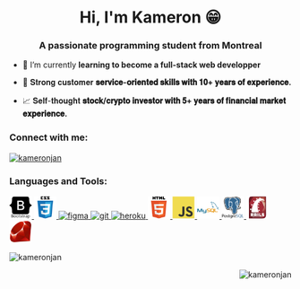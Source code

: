 <h1 align="center">Hi, I'm Kameron 😁</h1>
<h3 align="center">A passionate programming student from Montreal</h3>

- 🌱 I’m currently **learning to become a full-stack web developper**

- 🤖 𝐒𝐭𝐫𝐨𝐧𝐠 𝐜𝐮𝐬𝐭𝐨𝐦𝐞𝐫 **𝐬𝐞𝐫𝐯𝐢𝐜𝐞-𝐨𝐫𝐢𝐞𝐧𝐭𝐞𝐝 𝐬𝐤𝐢𝐥𝐥𝐬 𝐰𝐢𝐭𝐡 𝟏𝟎+ 𝐲𝐞𝐚𝐫𝐬 𝐨𝐟 𝐞𝐱𝐩𝐞𝐫𝐢𝐞𝐧𝐜𝐞.**

- 📈 𝐒𝐞𝐥𝐟-𝐭𝐡𝐨𝐮𝐠𝐡𝐭 **𝐬𝐭𝐨𝐜𝐤/𝐜𝐫𝐲𝐩𝐭𝐨 𝐢𝐧𝐯𝐞𝐬𝐭𝐨𝐫 𝐰𝐢𝐭𝐡 𝟓+ 𝐲𝐞𝐚𝐫𝐬 𝐨𝐟 𝐟𝐢𝐧𝐚𝐧𝐜𝐢𝐚𝐥 𝐦𝐚𝐫𝐤𝐞𝐭 𝐞𝐱𝐩𝐞𝐫𝐢𝐞𝐧𝐜𝐞.**

<h3 align="left">Connect with me:</h3>
<p align="left">
<a href="https://linkedin.com/in/kameronjan" target="blank"><img align="center" src="https://raw.githubusercontent.com/rahuldkjain/github-profile-readme-generator/master/src/images/icons/Social/linked-in-alt.svg" alt="kameronjan" height="30" width="40" /></a>
</p>

<h3 align="left">Languages and Tools:</h3>
<p align="left"> <a href="https://getbootstrap.com" target="_blank" rel="noreferrer"> <img src="https://raw.githubusercontent.com/devicons/devicon/master/icons/bootstrap/bootstrap-plain-wordmark.svg" alt="bootstrap" width="40" height="40"/> </a> <a href="https://www.w3schools.com/css/" target="_blank" rel="noreferrer"> <img src="https://raw.githubusercontent.com/devicons/devicon/master/icons/css3/css3-original-wordmark.svg" alt="css3" width="40" height="40"/> </a> <a href="https://www.figma.com/" target="_blank" rel="noreferrer"> <img src="https://www.vectorlogo.zone/logos/figma/figma-icon.svg" alt="figma" width="40" height="40"/> </a> <a href="https://git-scm.com/" target="_blank" rel="noreferrer"> <img src="https://www.vectorlogo.zone/logos/git-scm/git-scm-icon.svg" alt="git" width="40" height="40"/> </a> <a href="https://heroku.com" target="_blank" rel="noreferrer"> <img src="https://www.vectorlogo.zone/logos/heroku/heroku-icon.svg" alt="heroku" width="40" height="40"/> </a> <a href="https://www.w3.org/html/" target="_blank" rel="noreferrer"> <img src="https://raw.githubusercontent.com/devicons/devicon/master/icons/html5/html5-original-wordmark.svg" alt="html5" width="40" height="40"/> </a> <a href="https://developer.mozilla.org/en-US/docs/Web/JavaScript" target="_blank" rel="noreferrer"> <img src="https://raw.githubusercontent.com/devicons/devicon/master/icons/javascript/javascript-original.svg" alt="javascript" width="40" height="40"/> </a> <a href="https://www.mysql.com/" target="_blank" rel="noreferrer"> <img src="https://raw.githubusercontent.com/devicons/devicon/master/icons/mysql/mysql-original-wordmark.svg" alt="mysql" width="40" height="40"/> </a> <a href="https://www.postgresql.org" target="_blank" rel="noreferrer"> <img src="https://raw.githubusercontent.com/devicons/devicon/master/icons/postgresql/postgresql-original-wordmark.svg" alt="postgresql" width="40" height="40"/> </a> <a href="https://rubyonrails.org" target="_blank" rel="noreferrer"> <img src="https://raw.githubusercontent.com/devicons/devicon/master/icons/rails/rails-original-wordmark.svg" alt="rails" width="40" height="40"/> </a> <a href="https://www.ruby-lang.org/en/" target="_blank" rel="noreferrer"> <img src="https://raw.githubusercontent.com/devicons/devicon/master/icons/ruby/ruby-original.svg" alt="ruby" width="40" height="40"/> </a> </p>

<p>&nbsp;<img align="left" src="https://github-readme-stats.vercel.app/api?username=kameronjan&show_icons=true&locale=en" alt="kameronjan" /></p>

<p><img align="right" src="https://github-readme-streak-stats.herokuapp.com/?user=kameronjan&" alt="kameronjan" /></p>
